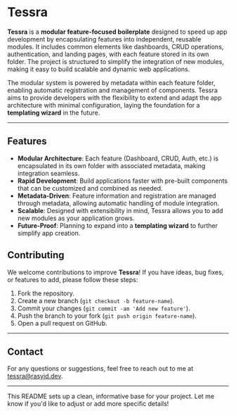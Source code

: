 # Tessra

**Tessra** is a **modular feature-focused boilerplate** designed to speed up app development by encapsulating features into independent, reusable modules. It includes common elements like dashboards, CRUD operations, authentication, and landing pages, with each feature stored in its own folder. The project is structured to simplify the integration of new modules, making it easy to build scalable and dynamic web applications.

The modular system is powered by metadata within each feature folder, enabling automatic registration and management of components. Tessra aims to provide developers with the flexibility to extend and adapt the app architecture with minimal configuration, laying the foundation for a **templating wizard** in the future.

---

## Features

- **Modular Architecture**: Each feature (Dashboard, CRUD, Auth, etc.) is encapsulated in its own folder with associated metadata, making integration seamless.
- **Rapid Development**: Build applications faster with pre-built components that can be customized and combined as needed.
- **Metadata-Driven**: Feature information and registration are managed through metadata, allowing automatic handling of module integration.
- **Scalable**: Designed with extensibility in mind, Tessra allows you to add new modules as your application grows.
- **Future-Proof**: Planning to expand into a **templating wizard** to further simplify app creation.
 
## Contributing

We welcome contributions to improve **Tessra**! If you have ideas, bug fixes, or features to add, please follow these steps:

1. Fork the repository.
2. Create a new branch (`git checkout -b feature-name`).
3. Commit your changes (`git commit -am 'Add new feature'`).
4. Push the branch to your fork (`git push origin feature-name`).
5. Open a pull request on GitHub.

--- 

## Contact

For any questions or suggestions, feel free to reach out to me at [tessra@rasyid.dev](mailto:tessra@rasyid.dev).

---

This README sets up a clean, informative base for your project. Let me know if you'd like to adjust or add more specific details!